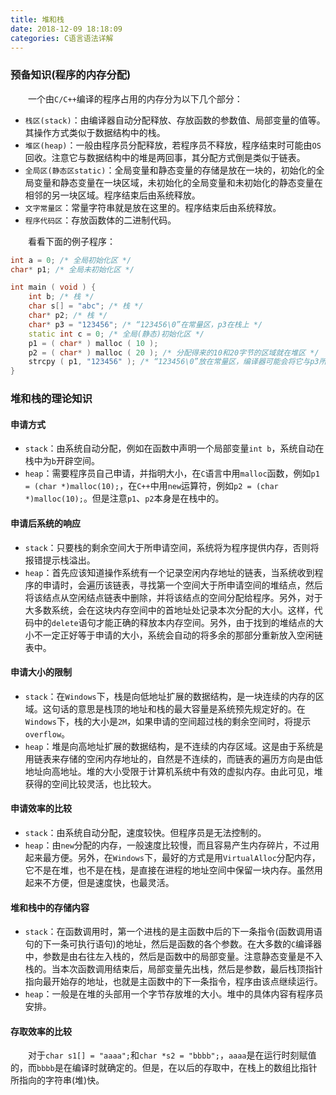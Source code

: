 ```yaml
---
title: 堆和栈
date: 2018-12-09 18:18:09
categories: C语言语法详解
---
```

### 预备知识(程序的内存分配)

&emsp;&emsp;一个由`C/C++`编译的程序占用的内存分为以下几个部分：

- `栈区(stack)`：由编译器自动分配释放、存放函数的参数值、局部变量的值等。其操作方式类似于数据结构中的栈。
- `堆区(heap)`：一般由程序员分配释放，若程序员不释放，程序结束时可能由`OS`回收。注意它与数据结构中的堆是两回事，其分配方式倒是类似于链表。
- `全局区(静态区static)`：全局变量和静态变量的存储是放在一块的，初始化的全局变量和静态变量在一块区域，未初始化的全局变量和未初始化的静态变量在相邻的另一块区域。程序结束后由系统释放。
- `文字常量区`：常量字符串就是放在这里的。程序结束后由系统释放。
- `程序代码区`：存放函数体的二进制代码。

&emsp;&emsp;看看下面的例子程序：

``` cpp
int a = 0; /* 全局初始化区 */
char* p1; /* 全局未初始化区 */

int main ( void ) {
    int b; /* 栈 */
    char s[] = "abc"; /* 栈 */
    char* p2; /* 栈 */
    char* p3 = "123456"; /* “123456\0”在常量区，p3在栈上 */
    static int c = 0; /* 全局(静态)初始化区 */
    p1 = ( char* ) malloc ( 10 );
    p2 = ( char* ) malloc ( 20 ); /* 分配得来的10和20字节的区域就在堆区 */
    strcpy ( p1, "123456" ); /* “123456\0”放在常量区，编译器可能会将它与p3所指向的“123456”优化成同一个地方 */
}
```

### 堆和栈的理论知识

#### 申请方式

- `stack`：由系统自动分配，例如在函数中声明一个局部变量`int b`，系统自动在栈中为`b`开辟空间。
- `heap`：需要程序员自己申请，并指明大小，在`C`语言中用`malloc`函数，例如`p1 = (char *)malloc(10);`，在`C++`中用`new`运算符，例如`p2 = (char *)malloc(10);`。但是注意`p1`、`p2`本身是在栈中的。

#### 申请后系统的响应

- `stack`：只要栈的剩余空间大于所申请空间，系统将为程序提供内存，否则将报错提示栈溢出。
- `heap`：首先应该知道操作系统有一个记录空闲内存地址的链表，当系统收到程序的申请时，会遍历该链表，寻找第一个空间大于所申请空间的堆结点，然后将该结点从空闲结点链表中删除，并将该结点的空间分配给程序。另外，对于大多数系统，会在这块内存空间中的首地址处记录本次分配的大小。这样，代码中的`delete`语句才能正确的释放本内存空间。另外，由于找到的堆结点的大小不一定正好等于申请的大小，系统会自动的将多余的那部分重新放入空闲链表中。

#### 申请大小的限制

- `stack`：在`Windows`下，栈是向低地址扩展的数据结构，是一块连续的内存的区域。这句话的意思是栈顶的地址和栈的最大容量是系统预先规定好的。在`Windows`下，栈的大小是`2M`，如果申请的空间超过栈的剩余空间时，将提示`overflow`。
- `heap`：堆是向高地址扩展的数据结构，是不连续的内存区域。这是由于系统是用链表来存储的空闲内存地址的，自然是不连续的，而链表的遍历方向是由低地址向高地址。堆的大小受限于计算机系统中有效的虚拟内存。由此可见，堆获得的空间比较灵活，也比较大。

#### 申请效率的比较

- `stack`：由系统自动分配，速度较快。但程序员是无法控制的。
- `heap`：由`new`分配的内存，一般速度比较慢，而且容易产生内存碎片，不过用起来最方便。另外，在`Windows`下，最好的方式是用`VirtualAlloc`分配内存，它不是在堆，也不是在栈，是直接在进程的地址空间中保留一块内存。虽然用起来不方便，但是速度快，也最灵活。

#### 堆和栈中的存储内容

- `stack`：在函数调用时，第一个进栈的是主函数中后的下一条指令(函数调用语句的下一条可执行语句)的地址，然后是函数的各个参数。在大多数的`C`编译器中，参数是由右往左入栈的，然后是函数中的局部变量。注意静态变量是不入栈的。当本次函数调用结束后，局部变量先出栈，然后是参数，最后栈顶指针指向最开始存的地址，也就是主函数中的下一条指令，程序由该点继续运行。
- `heap`：一般是在堆的头部用一个字节存放堆的大小。堆中的具体内容有程序员安排。

#### 存取效率的比较

&emsp;&emsp;对于`char s1[] = "aaaa";`和`char *s2 = "bbbb";`，`aaaa`是在运行时刻赋值的，而`bbbb`是在编译时就确定的。但是，在以后的存取中，在栈上的数组比指针所指向的字符串(堆)快。